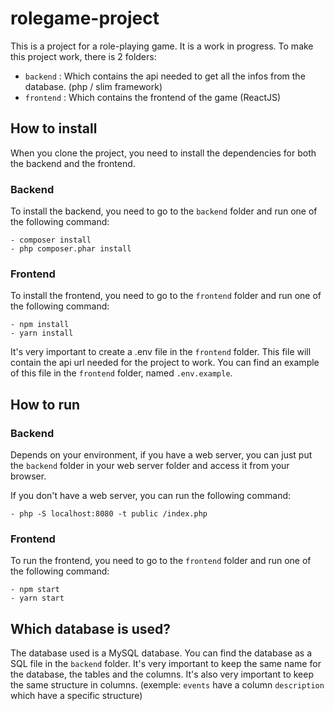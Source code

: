 # rolegame-project

This is a project for a role-playing game. It is a work in progress.
To make this project work, there is 2 folders:
- `backend` : Which contains the api needed to get all the infos from the database. (php / slim framework)
- `frontend` : Which contains the frontend of the game (ReactJS)

## How to install

When you clone the project, you need to install the dependencies for both the backend and the frontend.

### Backend

To install the backend, you need to go to the `backend` folder and run one of the following command:

    - composer install
    - php composer.phar install

### Frontend

To install the frontend, you need to go to the `frontend` folder and run one of the following command:

    - npm install
    - yarn install

It's very important to create a .env file in the `frontend` folder. This file will contain the api url needed for the project to work. You can find an example of this file in the `frontend` folder, named `.env.example`.

## How to run

### Backend

Depends on your environment, if you have a web server, you can just put the `backend` folder in your web server folder and access it from your browser.

If you don't have a web server, you can run the following command:

    - php -S localhost:8080 -t public /index.php

### Frontend

To run the frontend, you need to go to the `frontend` folder and run one of the following command:

    - npm start
    - yarn start


## Which database is used?

The database used is a MySQL database. You can find the database as a SQL file in the `backend` folder.
It's very important to keep the same name for the database, the tables and the columns.
It's also very important to keep the same structure in columns. (exemple: `events` have a column `description` which have a specific structure)
